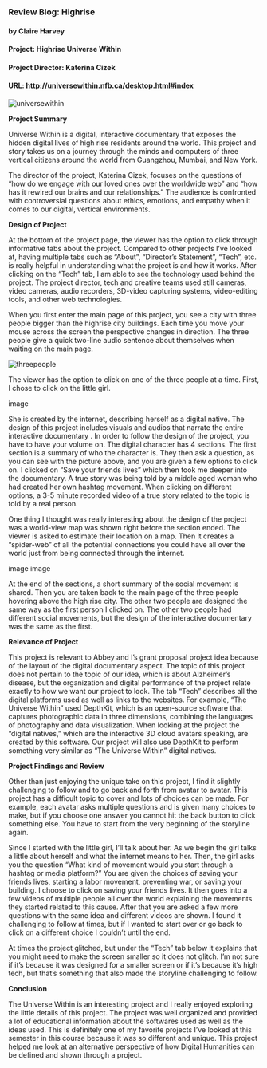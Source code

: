 ### Review Blog: Highrise 
#### by Claire Harvey 


#### Project: Highrise Universe Within
#### Project Director: Katerina Cizek
#### URL: http://universewithin.nfb.ca/desktop.html#index 

![universewithin](https://cbharveydh.github.io/Writing-for-the-Digital-Humanities/images/universewithin.png)

**Project Summary**

Universe Within is a digital, interactive documentary that exposes the hidden digital lives of high rise residents around the world. This project and story takes us on a journey through the minds and computers of three vertical citizens around the world from Guangzhou, Mumbai, and New York. 

The director of the project, Katerina Cizek, focuses on the questions of “how do we engage with our loved ones over the worldwide web” and “how has it rewired our brains and our relationships.”  The audience is confronted with controversial questions about ethics, emotions, and empathy when it comes to our digital, vertical environments.

**Design of Project**

At the bottom of the project page, the viewer has the option to click through informative tabs about the project. Compared to other projects I’ve looked at, having multiple tabs such as “About”, “Director’s Statement”, “Tech”, etc. is really helpful in understanding what the project is and how it works. After clicking on the “Tech” tab, I am able to see the technology used behind the project. The project director, tech and creative teams used still cameras, video cameras, audio recorders, 3D-video capturing systems, video-editing tools, and other web technologies. 

When you first enter the main page of this project, you see a city with three people bigger than the highrise city buildings. Each time you move your mouse across the screen the perspective changes in direction. The three people give a quick two-line audio sentence about themselves when waiting on the main page. 

![threepeople](https://cbharveydh.github.io/Writing-for-the-Digital-Humanities/images/threepeople.png)

The viewer has the option to click on one of the three people at a time. First, I chose to click on the little girl.

image

She is created by the internet, describing herself as a digital native. The design of this project includes visuals and audios that narrate the entire interactive documentary . In order to follow the design of the project, you have to have your volume on. The digital character has 4 sections. The first section is a summary of who the character is. They then ask a question, as you can see with the picture above, and you are given a few options to click on. I clicked on “Save your friends lives” which then took me deeper into the documentary. A true story was being told by a middle aged woman who had created her own hashtag movement. When clicking on different options, a 3-5 minute recorded video of a true story related to the topic is told by a real person. 

One thing I thought was really interesting about the design of the project was a world-view map was shown right before the section ended. The viewer is asked to estimate their location on a map. Then it creates a “spider-web” of all the potential connections you could have all over the world just from being connected through the internet. 

image
image

At the end of the sections, a short summary of the social movement is shared. Then you are taken back to the main page of the three people hovering above the high rise city. The other two people are designed the same way as the first person I clicked on. The other two people had different social movements, but the design of the interactive documentary was the same as the first. 

**Relevance of Project**

This project is relevant to Abbey and I’s grant proposal project idea because of the layout of the digital documentary aspect. The topic of this project does not pertain to the topic of our idea, which is about Alzheimer’s disease, but the organization and digital performance of the project relate exactly to how we want our project to look. The tab “Tech” describes all the digital platforms used as well as links to the websites. For example, “The Universe Within” used DepthKit, which is an open-source software that captures photographic data in three dimensions, combining the languages of photography and data visualization. When looking at the project the “digital natives,” which are the interactive 3D cloud avatars speaking, are created by this software. Our project will also use DepthKit to perform something very similar as “The Universe Within” digital natives. 

**Project Findings and Review**

Other than just enjoying the unique take on this project, I find it slightly challenging to follow and to go back and forth from avatar to avatar. This project has a difficult topic to cover and lots of choices can be made. For example, each avatar asks multiple questions and is given many choices to make, but if you choose one answer you cannot hit the back button to click something else. You have to start from the very beginning of the storyline again.

Since I started with the little girl, I’ll talk about her. As we begin the girl talks a little about herself and what the internet means to her. Then, the girl asks you the question “What kind of movement would you start through a hashtag or media platform?” You are given the choices of saving your friends lives, starting a labor movement, preventing war, or saving your building. I choose to click on saving your friends lives. It then goes into a few videos of multiple people all over the world explaining the movements they started related to this cause. After that you are asked a few more questions with the same idea and different videos are shown. I found it challenging to follow at times, but if I wanted to start over or go back to click on a different choice I couldn’t until the end. 

At times the project glitched, but under the “Tech” tab below it explains that you might need to make the screen smaller so it does not glitch. I’m not sure if it’s because it was designed for a smaller screen or if it’s because it’s high tech, but that’s something that also made the storyline challenging to follow. 

**Conclusion**

The Universe Within is an interesting project and I really enjoyed exploring the little details of this project. The project was well organized and provided a lot of educational information about the softwares used as well as the ideas used. This is definitely one of my favorite projects I’ve looked at this semester in this course because it was so different and unique. This project helped me look at an alternative perspective of how Digital Humanities can be defined and shown through a project. 
